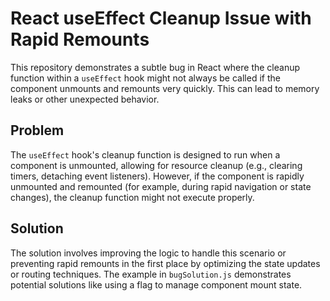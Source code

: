 # React useEffect Cleanup Issue with Rapid Remounts

This repository demonstrates a subtle bug in React where the cleanup function within a `useEffect` hook might not always be called if the component unmounts and remounts very quickly.  This can lead to memory leaks or other unexpected behavior.

## Problem

The `useEffect` hook's cleanup function is designed to run when a component is unmounted, allowing for resource cleanup (e.g., clearing timers, detaching event listeners). However, if the component is rapidly unmounted and remounted (for example, during rapid navigation or state changes), the cleanup function might not execute properly.

## Solution

The solution involves improving the logic to handle this scenario or preventing rapid remounts in the first place by optimizing the state updates or routing techniques. The example in `bugSolution.js` demonstrates potential solutions like using a flag to manage component mount state.